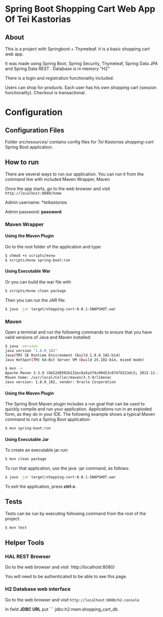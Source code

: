 # Spring Boot Shopping Cart Web App Of Tei Kastorias

## About

This is a project with Springboot + Thymeleaf. it is a basic shopping cart web app.

It was made using Spring Boot, Spring Security, Thymeleaf, Spring Data JPA and Spring Data REST . 
Database is in memory "H2"

There is a login and registration functionality included.

Users can shop for products. Each user has his own shopping cart (session functionality).
Checkout is transactional.

# Configuration

## Configuration Files

Folder *src/resources/* contains config files for *Tei Kastorias shopping-cart* Spring Boot application.


## How to run

There are several ways to run our application. You can run it from the command line with included Maven Wrapper, Maven 

Once the app starts, go to the web browser and visit `http://localhost:8080/home`

Admin username: **teikastorias*

Admin password: **password**

### Maven Wrapper

#### Using the Maven Plugin

Go to the root folder of the application and type:
```bash
$ chmod +x scripts/mvnw
$ scripts/mvnw spring-boot:run
```

#### Using Executable War

Or you can build the war file with 
```bash
$ scripts/mvnw clean package
``` 

Then you can run the JAR file:
```bash
$ java -jar target/shopping-cart-0.0.1-SNAPSHOT.war
```

### Maven

Open a terminal and run the following commands to ensure that you have valid versions of Java and Maven installed:

```bash
$ java -version
java version "1.8.0_102"
Java(TM) SE Runtime Environment (build 1.8.0_102-b14)
Java HotSpot(TM) 64-Bit Server VM (build 25.102-b14, mixed mode)
```

```bash
$ mvn -v
Apache Maven 3.3.9 (bb52d8502b132ec0a5a3f4c09453c07478323dc5; 2015-11-10T16:41:47+00:00)
Maven home: /usr/local/Cellar/maven/3.3.9/libexec
Java version: 1.8.0_102, vendor: Oracle Corporation
```

#### Using the Maven Plugin

The Spring Boot Maven plugin includes a run goal that can be used to quickly compile and run your application. 
Applications run in an exploded form, as they do in your IDE. 
The following example shows a typical Maven command to run a Spring Boot application:
 
```bash
$ mvn spring-boot:run
``` 

#### Using Executable Jar

To create an executable jar run:

```bash
$ mvn clean package
``` 

To run that application, use the java -jar command, as follows:

```bash
$ java -jar target/shopping-cart-0.0.1-SNAPSHOT.war
```

To exit the application, press **ctrl-c**.


## Tests

Tests can be run by executing following command from the root of the project:

```bash
$ mvn test
```

## Helper Tools

### HAL REST Browser

Go to the web browser and visit `http://localhost:8080/

You will need to be authenticated to be able to see this page.

### H2 Database web interface

Go to the web browser and visit `http://localhost:8080/h2-console`

In field **JDBC URL** put ```
jdbc:h2:mem:shopping_cart_db

